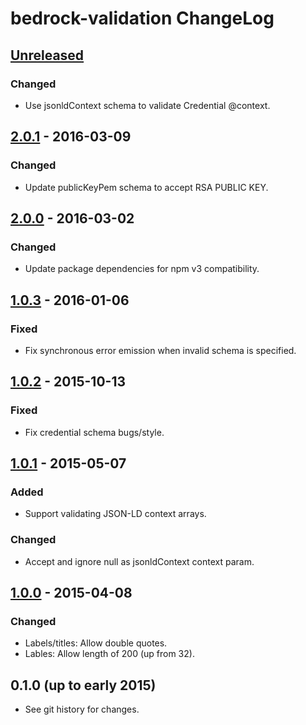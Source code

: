 # bedrock-validation ChangeLog

## [Unreleased]

### Changed
- Use jsonldContext schema to validate Credential @context.

## [2.0.1] - 2016-03-09

### Changed
- Update publicKeyPem schema to accept RSA PUBLIC KEY.

## [2.0.0] - 2016-03-02

### Changed
- Update package dependencies for npm v3 compatibility.

## [1.0.3] - 2016-01-06

### Fixed
- Fix synchronous error emission when invalid schema is specified.

## [1.0.2] - 2015-10-13

### Fixed
- Fix credential schema bugs/style.

## [1.0.1] - 2015-05-07

### Added
- Support validating JSON-LD context arrays.

### Changed
- Accept and ignore null as jsonldContext context param.

## [1.0.0] - 2015-04-08

### Changed
- Labels/titles: Allow double quotes.
- Lables: Allow length of 200 (up from 32).

## 0.1.0 (up to early 2015)

- See git history for changes.

[Unreleased]: https://github.com/digitalbazaar/bedrock-validation/compare/2.0.1...HEAD
[2.0.1]: https://github.com/digitalbazaar/bedrock-validation/compare/2.0.0...2.0.1
[2.0.0]: https://github.com/digitalbazaar/bedrock-validation/compare/1.0.3...2.0.0
[1.0.3]: https://github.com/digitalbazaar/bedrock-validation/compare/1.0.2...1.0.3
[1.0.2]: https://github.com/digitalbazaar/bedrock-validation/compare/1.0.1...1.0.2
[1.0.1]: https://github.com/digitalbazaar/bedrock-validation/compare/1.0.0...1.0.1
[1.0.0]: https://github.com/digitalbazaar/bedrock-validation/compare/0.1.0...1.0.0
